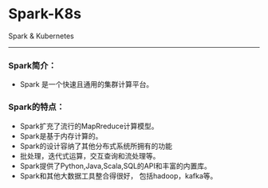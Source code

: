 # Spark-K8s
Spark & Kubernetes
***
### Spark简介：
- Spark 是一个快速且通用的集群计算平台。
### Spark的特点：
- Spark扩充了流行的MapRreduce计算模型。
- Spark是基于内存计算的。
- Spark的设计容纳了其他分布式系统所拥有的功能
- 批处理，迭代式运算，交互查询和流处理等。
- Spark提供了Python,Java,Scala,SQL的API和丰富的内置库。
- Spark和其他大数据工具整合得很好， 包括hadoop，kafka等。

